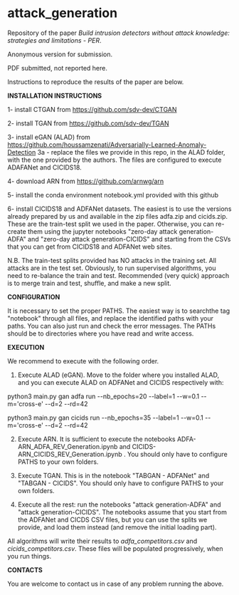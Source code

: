 # attack_generation

Repository of the paper *Build intrusion detectors without attack knowledge: strategies and limitations - PER*.

Anonymous version for submission.

PDF submitted, not reported here.

Instructions to reproduce the results of the paper are below.

**INSTALLATION INSTRUCTIONS**

1- install CTGAN from https://github.com/sdv-dev/CTGAN

2- install TGAN from https://github.com/sdv-dev/TGAN

3- install eGAN (ALAD) from https://github.com/houssamzenati/Adversarially-Learned-Anomaly-Detection
3a - replace the files we provide in this repo, in the ALAD folder, with the one provided by the authors. The files are configured to execute ADAFANet and CICIDS18.

4- download ARN from https://github.com/arnwg/arn

5- install the conda environment notebook.yml provided with this github

6- install CICIDS18 and ADFANet datasets. The easiest is to use the versions already prepared by us and available in the zip files adfa.zip and cicids.zip. These are the train-test split we used in the paper. Otherwise, you can re-create them using the jupyter notebooks "zero-day attack generation-ADFA" and "zero-day attack generation-CICIDS" and starting from the CSVs that you can get from CICIDS18 and ADFANet web sites. 

N.B. The train-test splits provided has NO attacks in the training set. All attacks are in the test set. Obviously, to run supervised algorithms, you need to re-balance the train and test. Recommended (very quick) approach is to merge train and test, shuffle, and make a new split.

**CONFIGURATION**

It is necessary to set the proper PATHS. The easiest way is to searchthe tag "notebook"  through all files, and replace the identified paths with your paths. You can also just run and check the error messages. The PATHs should be to directories where you have read and write access.


**EXECUTION**

We recommend to execute with the following order.

1. Execute ALAD (eGAN). Move to the folder where you installed ALAD, and you can execute ALAD on ADFANet and CICIDS respectively with:

python3 main.py  gan adfa run --nb_epochs=20 --label=1 --w=0.1 --m='cross-e' --d=2 --rd=42

python3 main.py  gan cicids run --nb_epochs=35 --label=1 --w=0.1 --m='cross-e' --d=2 --rd=42


2. Execute ARN. It is sufficient to execute the notebooks ADFA-ARN_ADFA_REV_Generation.ipynb and CICIDS-ARN_CICIDS_REV_Generation.ipynb . You should only have to configure PATHS to your own folders.


3. Execute TGAN. This is in the notebook "TABGAN - ADFANet" and "TABGAN - CICIDS". You should only have to configure PATHS to your own folders.

4. Execute all the rest: run the notebooks "attack generation-ADFA" and "attack generation-CICIDS". The notebooks assume that you start from the  ADFANet and CICDS CSV files, but you can use the splits we provide, and load them instead (and remove the initial loading part).


All algorithms will write their results to *adfa_competitors.csv* and *cicids_competitors.csv*. These files will be populated progressively, when you run things.


**CONTACTS**

You are welcome to contact us in case of any problem running the above.
